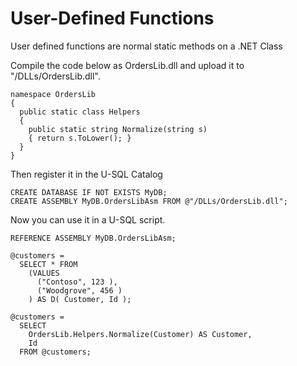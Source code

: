 # User-Defined Functions

User defined functions are normal static methods on a .NET Class 


Compile the code below as OrdersLib.dll and upload it to "/DLLs/OrdersLib.dll".

```
namespace OrdersLib
{
  public static class Helpers
  {
    public static string Normalize(string s)
    { return s.ToLower(); }
  }
}
```

Then register it in the U-SQL Catalog

```
CREATE DATABASE IF NOT EXISTS MyDB;
CREATE ASSEMBLY MyDB.OrdersLibAsm FROM @"/DLLs/OrdersLib.dll";
```

Now you can use it in a U-SQL script.

```
REFERENCE ASSEMBLY MyDB.OrdersLibAsm;

@customers =
  SELECT * FROM
    (VALUES
      ("Contoso", 123 ),
      ("Woodgrove", 456 )
    ) AS D( Customer, Id );

@customers =
  SELECT
    OrdersLib.Helpers.Normalize(Customer) AS Customer,
    Id
  FROM @customers;
```
